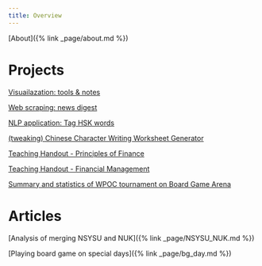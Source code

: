```yaml
---
title: Overview
---
```

<!---# Curriculum vitae
-->
[About]({% link _page/about.md %})

# Projects 
[Visuailazation: tools & notes](https://github.com/simon2016bht/VisualizationWisely/tree/main)

[Web scraping: news digest](https://github.com/simon2016bht/FetchNewsKeyword)

[NLP application: Tag HSK words](https://github.com/simon2016bht/TagHskWords)

[(tweaking) Chinese Character Writing Worksheet Generator](https://github.com/simon2016bht/ChineseCharacterWorksheetGenerator)

[Teaching Handout - Principles of Finance](https://github.com/simon2016bht/TeachingHandoutPrinciplesOfFinance_ICB100)

[Teaching Handout - Financial Management](https://github.com/simon2016bht/TeachingHandoutFinancialManagement_ICF304)

[Summary and statistics of WPOC tournament on Board Game Arena](https://simon2016bht.github.io/wpoc/)

# Articles 

[Analysis of merging NSYSU and NUK]({% link _page/NSYSU_NUK.md %})

[Playing board game on special days]({% link _page/bg_day.md %})



<!---
-->
<!---
your comment goes here
and here
-->